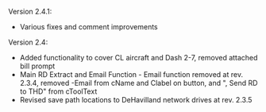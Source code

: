 Version 2.4.1:
* Various fixes and comment improvements

Version 2.4:
* Added functionality to cover CL aircraft and Dash 2-7, removed attached bill prompt
* Main RD Extract and Email Function - Email function removed at rev. 2.3.4, removed -Email from cName and Clabel on button, and ", Send RD to THD" from cToolText
* Revised save path locations to DeHavilland network drives at rev. 2.3.5